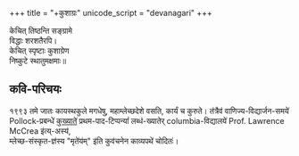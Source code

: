 +++
title = "+कुशाग्रः"
unicode_script = "devanagari"
+++

केचित् तिष्ठन्ति सङ्ग्रामे  
विद्धाः शरशतैरपि।  
केचित् स्पृष्टाः कुशाग्रेण  
निष्कुटे स्थातुमक्षमाः॥

## कवि-परिचयः
१९९३ तमे जातः कायस्थकुले मगधेषु, महाम्लेच्छदेशे वसति, कार्यं च कुरुते।
त॑त्रैव॑ वाणिज्य-विद्यार्जन-समये॑  
Pollock-प्रबन्धे॑ [कुख्याते॑](http://www.columbia.edu/itc/mealac/pollock/sks/papers/death_of_sanskrit.pdf) प्रथम-पाद-टिप्पन्यां॑ लब्ध॑-ख्यातेर् columbia-विद्यालये॑ Prof. Lawrence McCrea इ॑त्य्-अस्य॑,  
म्लेच्छ-संस्कृत-ज्ञ॑स्य "मृते॑य॑म्" इ॑ति कुव॑चनेन काव्यपथे॑ चोदितः॑।  
